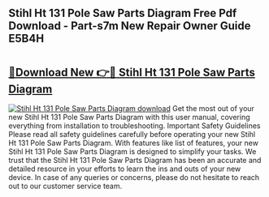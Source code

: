 ## Stihl Ht 131 Pole Saw Parts Diagram Free Pdf Download - Part-s7m New Repair Owner Guide E5B4H

# <h2><a href="http://dficmx.blite.top/?on=Stihl+Ht+131+Pole+Saw+Parts+Diagram">🔗Download New 👉🔴 Stihl Ht 131 Pole Saw Parts Diagram</a></h2>

[![Stihl Ht 131 Pole Saw Parts Diagram download](https://i.imgur.com/lujVjoI.png)](http://dficmx.blite.top/?on=Stihl+Ht+131+Pole+Saw+Parts+Diagram)
Get the most out of your new Stihl Ht 131 Pole Saw Parts Diagram with this user manual, covering everything from installation to troubleshooting. Important Safety Guidelines Please read all safety guidelines carefully before operating your new Stihl Ht 131 Pole Saw Parts Diagram. With features like list of features, your new Stihl Ht 131 Pole Saw Parts Diagram is designed to simplify your tasks. We trust that the Stihl Ht 131 Pole Saw Parts Diagram has been an accurate and detailed resource in your efforts to learn the ins and outs of your new device. In case of any queries or concerns, please do not hesitate to reach out to our customer service team.
